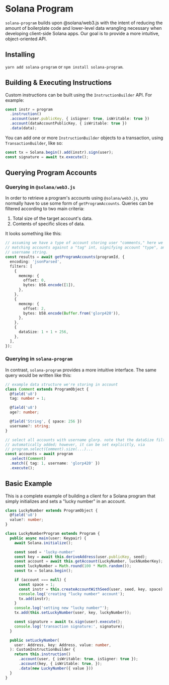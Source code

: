 # Solana Program

`solana-program` builds upon @solana/web3.js with the intent of reducing the
amount of boilerplate code and lower-level data wrangling necessary when
developing client-side Solana apps. Our goal is to provide a more intuitive,
object-oriented API.

## Installing

`yarn add solana-program` or `npm install solana-program`.

## Building & Executing Instructions

Custom instructions can be built using the `InstructionBuilder` API. For example:

```typescript
const instr = program
  .instruction()
  .account(user.publicKey, { isSigner: true, isWritable: true })
  .account(dataAccountPublicKey, { isWritable: true })
  .data(data);
```

You can add one or more `InstructionBuilder` objects to a transaction, using
`TransactionBuilder`, like so:

```typescript
const tx = Solana.begin().add(instr).sign(user);
const signature = await tx.execute();
```

## Querying Program Accounts

### Querying in `@solana/web3.js`

In order to retrieve a program's accounts using `@solana/web3.js`, you
normally have to use some form of `getProgramAccounts`. Queries can be filtered
according to two main criteria:

1. Total size of the target account's data.
2. Contents of specific slices of data.

It looks something like this:

```typescript
// assuming we have a type of account storing user "comments," here we are
// matching accounts against a "tag" int, signifying account "type", and a
// username string.
const results = await getProgramAccounts(programId, {
  encoding: 'jsonParsed',
  filters: [
    {
      memcmp: {
        offset: 0,
        bytes: b58.encode([1]),
      },
    },
    {
      memcmp: {
        offset: 2,
        bytes: b58.encode(Buffer.from('glorp420')),
      },
    },
    {
      dataSize: 1 + 1 + 256,
    },
  ],
});
```

### Querying in `solana-program`

In contrast, `solana-program` provides a more intuitive interface. The same
query would be written like this:

```typescript
// example data structure we're storing in account
class Comment extends ProgramObject {
  @field('u8')
  tag: number = 1;

  @field('u8')
  age?: number;

  @field('String', { space: 256 })
  username?: string;
}

// select all accounts with username glorp. note that the dataSize filter is
// automatically added; however, it can be set explicitly, via
// program.select(Comment).size(...)...
const accounts = await program
  .select(Comment)
  .match({ tag: 1, username: 'glorp420' })
  .execute();
```

## Basic Example

This is a complete example of building a client for a Solana program that simply
initializes and sets a "lucky number" in an account.

```typescript
class LuckyNumber extends ProgramObject {
  @field('u8')
  value?: number;
}

class LuckyNumberProgram extends Program {
  public async main(user: Keypair) {
    await Solana.initialize();

    const seed = 'lucky-number'
    const key = await this.deriveAddress(user.publicKey, seed);
    const account = await this.getAccount(LuckyNumber, luckNumberKey);
    const luckyNumber = Math.round(100 * Math.random());
    const tx = Solana.begin();

    if (account === null) {
      const space = 1;
      const instr = this.createAccountWithSeed(user, seed, key, space)
      console.log('creating "lucky number" account');
      tx.add(instr);
    }
    console.log('setting new "lucky number"');
    tx.add(this.setLuckyNumber(user, key, luckyNumber));

    const signature = await tx.sign(user).execute();
    console.log('transaction signature:', signature);
  }

  public setLuckyNumber(
    user: Address, key: Address, value: number,
  ): CustomInstructionBuilder {
    return this.instruction()
      .account(user, { isWritable: true, isSigner: true });
      .account(key, { isWritable: true, });
      .data(new LuckyNumber({ value }))
  }
}

```

